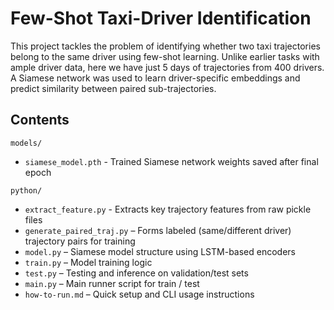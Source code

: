 # Few-Shot Taxi-Driver Identification

This project tackles the problem of identifying whether two taxi trajectories belong to the same driver using few-shot learning. Unlike earlier tasks with ample driver data, here we have just 5 days of trajectories from 400 drivers. A Siamese network was used to learn driver-specific embeddings and predict similarity between paired sub-trajectories.

## Contents   
`models/`  
- `siamese_model.pth` - Trained Siamese network weights saved after final epoch  

`python/`   
- `extract_feature.py` - Extracts key trajectory features from raw pickle files
- `generate_paired_traj.py` – Forms labeled (same/different driver) trajectory pairs for training
- `model.py` – Siamese model structure using LSTM-based encoders
- `train.py` – Model training logic
- `test.py` – Testing and inference on validation/test sets
- `main.py` – Main runner script for train / test
- `how-to-run.md` – Quick setup and CLI usage instructions
